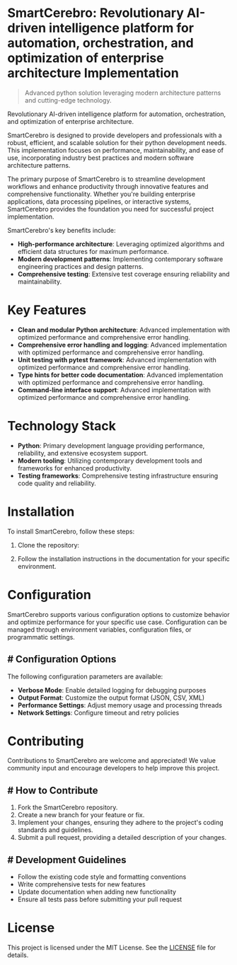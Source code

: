 <!-- fallback_SmartCerebro_20250802170144_40152 -->

# SmartCerebro: Revolutionary AI-driven intelligence platform for automation, orchestration, and optimization of enterprise architecture Implementation
> Advanced python solution leveraging modern architecture patterns and cutting-edge technology.

Revolutionary AI-driven intelligence platform for automation, orchestration, and optimization of enterprise architecture.

SmartCerebro is designed to provide developers and professionals with a robust, efficient, and scalable solution for their python development needs. This implementation focuses on performance, maintainability, and ease of use, incorporating industry best practices and modern software architecture patterns.

The primary purpose of SmartCerebro is to streamline development workflows and enhance productivity through innovative features and comprehensive functionality. Whether you're building enterprise applications, data processing pipelines, or interactive systems, SmartCerebro provides the foundation you need for successful project implementation.

SmartCerebro's key benefits include:

* **High-performance architecture**: Leveraging optimized algorithms and efficient data structures for maximum performance.
* **Modern development patterns**: Implementing contemporary software engineering practices and design patterns.
* **Comprehensive testing**: Extensive test coverage ensuring reliability and maintainability.

# Key Features

* **Clean and modular Python architecture**: Advanced implementation with optimized performance and comprehensive error handling.
* **Comprehensive error handling and logging**: Advanced implementation with optimized performance and comprehensive error handling.
* **Unit testing with pytest framework**: Advanced implementation with optimized performance and comprehensive error handling.
* **Type hints for better code documentation**: Advanced implementation with optimized performance and comprehensive error handling.
* **Command-line interface support**: Advanced implementation with optimized performance and comprehensive error handling.

# Technology Stack

* **Python**: Primary development language providing performance, reliability, and extensive ecosystem support.
* **Modern tooling**: Utilizing contemporary development tools and frameworks for enhanced productivity.
* **Testing frameworks**: Comprehensive testing infrastructure ensuring code quality and reliability.

# Installation

To install SmartCerebro, follow these steps:

1. Clone the repository:


2. Follow the installation instructions in the documentation for your specific environment.

# Configuration

SmartCerebro supports various configuration options to customize behavior and optimize performance for your specific use case. Configuration can be managed through environment variables, configuration files, or programmatic settings.

## # Configuration Options

The following configuration parameters are available:

* **Verbose Mode**: Enable detailed logging for debugging purposes
* **Output Format**: Customize the output format (JSON, CSV, XML)
* **Performance Settings**: Adjust memory usage and processing threads
* **Network Settings**: Configure timeout and retry policies

# Contributing

Contributions to SmartCerebro are welcome and appreciated! We value community input and encourage developers to help improve this project.

## # How to Contribute

1. Fork the SmartCerebro repository.
2. Create a new branch for your feature or fix.
3. Implement your changes, ensuring they adhere to the project's coding standards and guidelines.
4. Submit a pull request, providing a detailed description of your changes.

## # Development Guidelines

* Follow the existing code style and formatting conventions
* Write comprehensive tests for new features
* Update documentation when adding new functionality
* Ensure all tests pass before submitting your pull request

# License

This project is licensed under the MIT License. See the [LICENSE](https://github.com/cerenyilmazjinx/SmartCerebro/blob/main/LICENSE) file for details.
